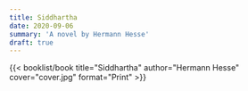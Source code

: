```yaml
---
title: Siddhartha
date: 2020-09-06
summary: 'A novel by Hermann Hesse'
draft: true
---
```


{{< booklist/book
title="Siddhartha"
author="Hermann Hesse"
cover="cover.jpg"
format="Print" >}}
